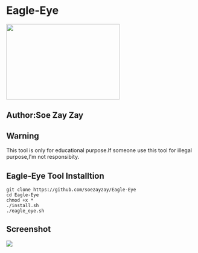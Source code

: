 # Eagle-Eye
<img src="https://f.top4top.io/p_18819lgl40.png" width="300px" height="200px">

## Author:Soe Zay Zay

## Warning
   This tool is only for educational purpose.If someone use this tool for illegal purpose,I'm not responsibity.

## Eagle-Eye Tool Installtion
```
git clone https://github.com/soezayzay/Eagle-Eye
cd Eagle-Eye
chmod +x *
./install.sh
./eagle_eye.sh
```
## Screenshot
<img src="https://b.top4top.io/p_1881b2tv81.jpg">
